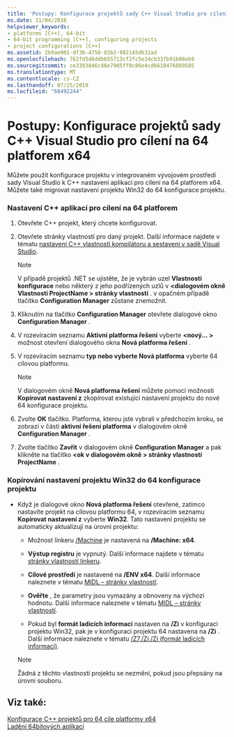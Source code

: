 ```yaml
---
title: 'Postupy: Konfigurace projektů sady C++ Visual Studio pro cílení na 64 platforem x64'
ms.date: 11/04/2016
helpviewer_keywords:
- platforms [C++], 64-bit
- 64-bit programming [C++], configuring projects
- project configurations [C++]
ms.assetid: 2b9ae001-df36-4750-83b2-982145d632ad
ms.openlocfilehash: 762fd5d6ddbb55713cf2fc5e34cb33fb91b08eb9
ms.sourcegitcommit: ce3393846c86e7905ff0c86e4cd6610476809585
ms.translationtype: MT
ms.contentlocale: cs-CZ
ms.lasthandoff: 07/25/2019
ms.locfileid: "68492244"
---
```

# <a name="how-to-configure-visual-studio-c-projects-to-target-64-bit-x64-platforms"></a>Postupy: Konfigurace projektů sady C++ Visual Studio pro cílení na 64 platforem x64

Můžete použít konfigurace projektu v integrovaném vývojovém prostředí sady Visual Studio k C++ nastavení aplikací pro cílení na 64 platforem x64. Můžete také migrovat nastavení projektu Win32 do 64 konfigurace projektu.

### <a name="to-set-up-c-applications-to-target-64-bit-platforms"></a>Nastavení C++ aplikací pro cílení na 64 platforem

1. Otevřete C++ projekt, který chcete konfigurovat.

1. Otevřete stránky vlastností pro daný projekt. Další informace najdete v tématu [nastavení C++ vlastností kompilátoru a sestavení v sadě Visual Studio](working-with-project-properties.md).

   > [!NOTE]
   > V případě projektů .NET se ujistěte, že je vybrán uzel **Vlastnosti konfigurace** nebo některý z jeho podřízených uzlů v  **\<dialogovém okně Vlastnosti ProjectName > stránky vlastností** . v opačném případě tlačítko **Configuration Manager** zůstane znemožnit.

1. Kliknutím na tlačítko **Configuration Manager** otevřete dialogové okno **Configuration Manager** .

1. V rozevíracím seznamu **Aktivní platforma řešení** vyberte  **\<nový... >** možnost otevření dialogového okna **Nová platforma řešení** .

1. V rozevíracím seznamu **typ nebo vyberte Nová platforma** vyberte 64 cílovou platformu.

   > [!NOTE]
   > V dialogovém okně **Nová platforma řešení** můžete pomocí možnosti **Kopírovat nastavení z** zkopírovat existující nastavení projektu do nové 64 konfigurace projektu.

1. Zvolte **OK** tlačítko. Platforma, kterou jste vybrali v předchozím kroku, se zobrazí v části **aktivní řešení platforma** v dialogovém okně **Configuration Manager** .

1. Zvolte tlačítko **Zavřít** v dialogovém okně **Configuration Manager** a pak klikněte na tlačítko   **\<ok v dialogovém okně > stránky vlastností ProjectName** .

### <a name="to-copy-win32-project-settings-into-a-64-bit-project-configuration"></a>Kopírování nastavení projektu Win32 do 64 konfigurace projektu

- Když je dialogové okno **Nová platforma řešení** otevřené, zatímco nastavíte projekt na cílovou platformu 64, v rozevíracím seznamu **Kopírovat nastavení z** vyberte **Win32**. Tato nastavení projektu se automaticky aktualizují na úrovni projektu:

  - Možnost linkeru [/Machine](reference/machine-specify-target-platform.md) je nastavená na **/Machine: x64**.

  - **Výstup registru** je vypnutý. Další informace najdete v tématu [stránky vlastností linkeru](reference/linker-property-pages.md).

  - **Cílové prostředí** je nastavené na **/ENV x64**. Další informace naleznete v tématu [MIDL – stránky vlastností](reference/midl-property-pages.md).

  - **Ověřte** , že parametry jsou vymazány a obnoveny na výchozí hodnotu. Další informace naleznete v tématu [MIDL – stránky vlastností](reference/midl-property-pages.md).

  - Pokud byl **formát ladicích informací** nastaven na **/Zi** v konfiguraci projektu Win32, pak je v konfiguraci projektu 64 nastavena na **/Zi** . Další informace naleznete v tématu [/Z7,/Zi,/Zi (formát ladicích informací)](reference/z7-zi-zi-debug-information-format.md).

  > [!NOTE]
  > Žádná z těchto vlastností projektu se nezmění, pokud jsou přepsány na úrovni souboru.

## <a name="see-also"></a>Viz také:

[Konfigurace C++ projektů pro 64 cíle platformy x64](configuring-programs-for-64-bit-visual-cpp.md)<br/>
[Ladění 64bitových aplikací](/visualstudio/debugger/debug-64-bit-applications)
